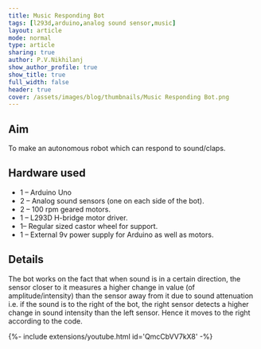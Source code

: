 ```yaml
---
title: Music Responding Bot
tags: [l293d,arduino,analog sound sensor,music]
layout: article
mode: normal
type: article
sharing: true
author: P.V.Nikhilanj
show_author_profile: true
show_title: true
full_width: false
header: true
cover: /assets/images/blog/thumbnails/Music Responding Bot.png
---
```


## Aim
To make an autonomous robot which can respond to sound/claps.
<!--more-->

## Hardware used
-   1 – Arduino Uno
-   2 – Analog sound sensors (one on each side of the bot).
-   2 – 100 rpm geared motors.
-   1 – L293D H-bridge motor driver.
-   1– Regular sized castor wheel for support.
-   1 – External 9v power supply for Arduino as well as motors.

## Details
The bot works on the fact that when sound is in a certain direction, the sensor closer to it measures a higher change in value (of amplitude/intensity) than the sensor away from it due to sound attenuation i.e. if the sound is to the right of the bot, the right sensor detects a higher change in sound intensity than the left sensor. Hence it moves to the right according to the code.


<div>{%- include extensions/youtube.html id='QmcCbVV7kX8' -%}</div>


